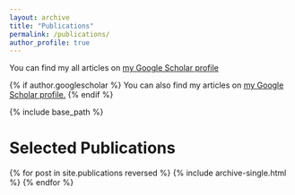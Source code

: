 ```yaml
---
layout: archive
title: "Publications"
permalink: /publications/
author_profile: true
---
```


You can find my all articles on [my Google Scholar profile](https://scholar.google.com/citations?user=vgPWqLkAAAAJ&hl=en&oi=ao)


{% if author.googlescholar %}
  You can also find my articles on <u><a href="{{author.googlescholar}}">my Google Scholar profile</a>.</u>
{% endif %}

{% include base_path %}

 # Selected Publications


{% for post in site.publications reversed %}
  {% include archive-single.html %}
{% endfor %}
